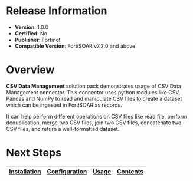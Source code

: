 # Release Information

* **Version**: 1.0.0
* **Certified**: No
* **Publisher**: Fortinet
* **Compatible Version**: FortiSOAR v7.2.0 and above

# Overview

**CSV Data Management** solution pack demonstrates usage of CSV Data Management connector. This connector uses python modules like CSV, Pandas and NumPy to read and manipulate CSV files to create a dataset which can be ingested in FortiSOAR as records.

It can help perform different operations on CSV files like read file, perform deduplication, merge two CSV files, join two CSV files, concatenate two CSV files, and return a well-formatted dataset.

# Next Steps

| [Installation](https://github.com/fortinet-fortisoar/solution-pack-csv-data-management/blob/release/1.0.0/docs/setup.md#installation) | [Configuration](https://github.com/fortinet-fortisoar/solution-pack-csv-data-management/blob/release/1.0.0/docs/setup.md#configuration) | [Usage](https://github.com/fortinet-fortisoar/solution-pack-csv-data-management/blob/release/1.0.0/docs/usage.md) | [Contents](https://github.com/fortinet-fortisoar/solution-pack-csv-data-management/blob/release/1.0.0/docs/contents.md) |
|--------------------------------------------|----------------------------------------------|------------------------|------------------------------|
